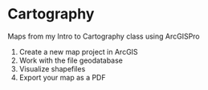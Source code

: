 # Cartography
Maps from my Intro to Cartography class using ArcGISPro
1. Create a new map project in ArcGIS
2. Work with the file geodatabase
3. Visualize shapefiles
4. Export your map as a PDF
